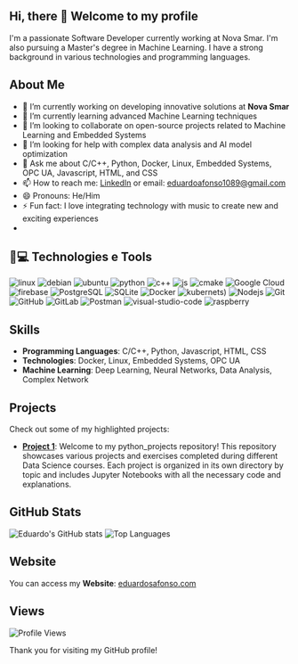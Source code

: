 ## Hi, there 👋 Welcome to my profile 

<!--
**eduardoafonso1089/eduardoafonso1089** is a ✨ _special_ ✨ repository because its `README.md` (this file) appears on your GitHub profile.

Here are some ideas to get you started:

- 🔭 I’m currently working on ...
- 🌱 I’m currently learning ...
- 👯 I’m looking to collaborate on ...
- 🤔 I’m looking for help with ...
- 💬 Ask me about ...
- 📫 How to reach me: ...
- 😄 Pronouns: ...
- ⚡ Fun fact: ...
-->

I'm a passionate Software Developer currently working at Nova Smar. I'm also pursuing a Master's degree in Machine Learning. I have a strong background in various technologies and programming languages.

## About Me

- 🔭 I’m currently working on developing innovative solutions at **Nova Smar**
- 🌱 I’m currently learning advanced Machine Learning techniques
- 👯 I’m looking to collaborate on open-source projects related to Machine Learning and Embedded Systems
- 🤔 I’m looking for help with complex data analysis and AI model optimization
- 💬 Ask me about C/C++, Python, Docker, Linux, Embedded Systems, OPC UA, Javascript, HTML, and CSS
- 📫 How to reach me: [LinkedIn](https://www.linkedin.com/in/eduardo-afonso-651b81135/) or email: eduardoafonso1089@gmail.com
- 😄 Pronouns: He/Him
- ⚡ Fun fact: I love integrating technology with music to create new and exciting experiences
- 
## 🚀💻 Technologies e Tools

![linux](https://img.shields.io/badge/Linux-FCC624?style=for-the-badge&logo=linux&logoColor=black)
![debian](https://img.shields.io/badge/debian-red?style=for-the-badge&logo=debian&logoColor=orange&color=darkred)
![ubuntu](https://img.shields.io/badge/Ubuntu-E95420?style=for-the-badge&logo=Ubuntu&logoColor=white)
![python](https://img.shields.io/badge/python-3670A0?style=for-the-badge&logo=python&logoColor=ffdd54)
![c++](https://img.shields.io/badge/-C++-blue?logo=cplusplus)
![js](https://shields.io/badge/JavaScript-F7DF1E?logo=JavaScript&logoColor=000&style=flat-square)
![cmake](https://img.shields.io/badge/build-CMake-orange)
![Google Cloud](https://img.shields.io/badge/Google%20Cloud-black?style=flat-square&logo=google-cloud)
![firebase](https://img.shields.io/badge/firebase-ffca28?style=for-the-badge&logo=firebase&logoColor=black)
![PostgreSQL](https://img.shields.io/badge/-PostgreSQL-336791?style=flat-square&logo=postgresql)
![SQLite](https://img.shields.io/badge/SQLite-07405E?style=flat-square&logo=sqlite)
![Docker](https://img.shields.io/badge/docker-%230db7ed.svg?style=for-the-badge&logo=docker&logoColor=white)
![kubernets](https://img.shields.io/badge/kubernetes-%23326ce5.svg?style=for-the-badge&logo=kubernetes&logoColor=white))
![Nodejs](https://img.shields.io/badge/-Nodejs-black?style=flat-square&logo=Node.js)
![Git](https://img.shields.io/badge/-Git-black?style=flat-square&logo=git)
![GitHub](https://img.shields.io/badge/-GitHub-181717?style=flat-square&logo=github)
![GitLab](https://img.shields.io/badge/-GitLab-FCA121?style=flat-square&logo=gitlab)
![Postman](https://img.shields.io/badge/Postman-FF6C37?style=flat-square&logo=Postman)
![visual-studio-code](https://img.shields.io/badge/VisualStudioCode-0078d7.svg?style=flat-square&logo=visual-studio-code)
![raspberry](https://img.shields.io/badge/-RaspberryPi-C51A4A?style=for-the-badge&logo=Raspberry-Pi)
<!-- ![TypeScript](https://img.shields.io/badge/-TypeScript-007ACC?style=flat-square&logo=typescript)
![angular](https://img.shields.io/badge/angular-%23DD0031.svg?style=flat-square&logo=angular)
![Amazon AWS](https://img.shields.io/badge/Amazon%20AWS-232F3E?style=flat-square&logo=amazon-aws)
 ![netlify](https://img.shields.io/badge/Netlify-00C7B7?style=flat-square&logo=netlify)
 ![visual-studio](https://img.shields.io/badge/VisualStudio-5C2D91.svg?style=flat-square&logo=visual-studio)
 ![C#](https://img.shields.io/badge/C%23-239120?style=flat-square&logo=c-sharp)
![.NET](https://img.shields.io/badge/.NET-5C2D91?style=flat-square&logo=dot-net)
![oracle](https://img.shields.io/badge/oracle-%23F00000.svg?style=flat-square&logo=oracle)
![MongoDB](https://img.shields.io/badge/-MongoDB-black?style=flat-square&logo=mongodb) -->


## Skills

- **Programming Languages**: C/C++, Python, Javascript, HTML, CSS
- **Technologies**: Docker, Linux, Embedded Systems, OPC UA
- **Machine Learning**: Deep Learning, Neural Networks, Data Analysis, Complex Network

## Projects

Check out some of my highlighted projects:

- **[Project 1]([https://github.com/eduardoafonso1089/project1](https://github.com/eduardoafonso1089/python_projects))**: Welcome to my python_projects repository! This repository showcases various projects and exercises completed during different Data Science courses. Each project is organized in its own directory by topic and includes Jupyter Notebooks with all the necessary code and explanations.
<!--- **[Project 2](https://github.com/eduardoafonso1089/project2)**: Brief description of project 2.
- **[Project 3](https://github.com/eduardoafonso1089/project3)**: Brief description of project 3. -->

## GitHub Stats

![Eduardo's GitHub stats](https://github-readme-stats.vercel.app/api?username=eduardoafonso1089&show_icons=true&theme=radical)
![Top Languages](https://github-readme-stats.vercel.app/api/top-langs/?username=eduardoafonso1089&layout=compact&theme=radical)


## Website

You can access my **Website**: [eduardosafonso.com](https://eduardoafonso1089.github.io/eduardoafonso.github.io/)
<!-- a href='https://www.linkedin.com/in/eduardo-afonso-651b81135/' target="_blank" />
  <img src="https://img.shields.io/badge/LinkedIn-0077B5?style=for-the-badge&logo=linkedin&logoColor=white" /> 
</a>

<img src="https://img.shields.io/badge/Gmail-D14836?style=for-the-badge&logo=gmail&logoColor=white" /> eduardoafonso1089@gmail.com -->

## Views

![Profile Views](https://komarev.com/ghpvc/?username=eduardoafonso1089&color=blue)


Thank you for visiting my GitHub profile!

